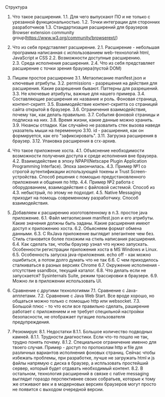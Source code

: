 Структура 

1. Что такое расширения.
1.1. Для чего выпускают ПО и не только с урезанной функциональностью.
1.2. Точки интеграции для сторонних разработчиков
1.3. Стандартизация расширений для браузеров Browser extension community group(https://www.w3.org/community/browserext/) 

2. Что из себя представляет расширение.
2.1. Расширение - небольшая программа написанная с использованием web-технологий html, JavaScript и CSS
2.2. Возможности доступные расширению.  
2.3. Среда исполнения расширения.
2.4. Что из себя представляет расширение с точки зрения браузера(пустой DOM)  

3. Пишем простое расширение
3.1. Метаописание manifest.json и ключевые атрибуты.
3.2. permissions - разрешения на действия для расширения. Какие разрешения бывают. Паттерны для разрешений.
3.3. Не ключевые атрибуты, важные для нашего примера.
3.4. Составляющие расширения их название и роль. Фоновая страница, контент-скрипт.
3.5. Взаимодействие контент-скрипта со страницей сайта открытой в браузере.
3.6. Ограничения взаимодействия, почему так, как делать правильно.
3.7. События фоновой страницы и подписка на них.
3.8. Время жизни, какие данные можно хранить.
3.9. Нюансы отладки. Как случайно не развалить стек вызова наведя указатель мыши на переменную
3.10. id - расширения, как он формируется, как его "зафиксировать".
3.11. Загрузка расширения в браузер.
3.12. Упаковка расширения в crx-архив.

4.	Что такое приложение хоста.
4.1. Объяснение необходимости возможности получения доступа к среде исполнения вне браузера.
4.2. Взаимодействие в эпоху NPAPI(Netscape Plugin Application Programming Interface). Эпоха закончилась.
4.3. Пример №1 со строгой аутентификации использующей токены и Trust Screen-устройства. Способ решения с помощью предустановленного приложения и общения по http.
4.4. Пример №2 работа с оборудованием, взаимодействия с файловой системой. Способ из 4.3. небыстрый, по этому не подходит.
4.5. Native Messaging приходит на помощь современному разработчику. Способ взаимодействия.      

6. Добавляем к расширению изоготовленному в п.3. простое java приложение.
6.1. Файл метаописания manifest.json и его атрибуты. Какие значения должны быть заданы. Какие расширения имеют доступ к приложению хоста.
6.2. Обьясняем формат обмена данными.
6.3. С RxJava приложение выглядит элегантнее чем без. Стиль становится более похожим на стиль написания расширения.
6.4. Как сделать так, чтобы браузер узнал что нужно запускать. Особенности регистрации приложения хоста в MS Windows и Linux.
6.5. Особенность запуска java-приложения. echo off - как можно ошибиться, а потом долго думать что не так
6.6. С чем приходилось сталкиваться в разных версиях Chrome
6.7. Окружение исполнения - отсутствие ssandbox, текущий каталог.
6.8. Что делать если не запускается? Sysinternals Suite, режим трассировки в браузере.
6.9. Можно ли в приложении использовать UI.

7.	Сравнение с другими технологиями
7.1. Сравнение с Java-апплетами.
7.2. Сравнение с Java Web Start. Все вроде хорошо, но общаться можно только с помощью http или websocket. 7.3. Большой плюс - то что если все правильно сделать, раширение работает с приложением и не требует специльной настройки безопасности, не отображает пугащие пользователя предупреждения. 

8. Резюмируя:
8.1. Недостатки
8.1.1. Большое количество подводных камней.
8.1.1. Трудности диагностики. Если что-то пошло не так, трудно понять почему.
8.1.2. Специальное ограничение именно для твоего случая. Пример - доступ по протоколам http и file для различных вариантов исполнения фоновых страниц. Сейчас чтобы избежать проблемы, при разработке, лучше не загружать html и js файлы напрямую с диска в браузер, а испльзовать простейший сервер, который будет отдавать необходимый контент. 
8.2. В остальном, технология расширений в связке с native messaging выглядит гораздо перспективнее своих собратьев, которые к тому же отживают век и в модерновых версиях браузеров могут просто не появится с выходом очередной версии. 